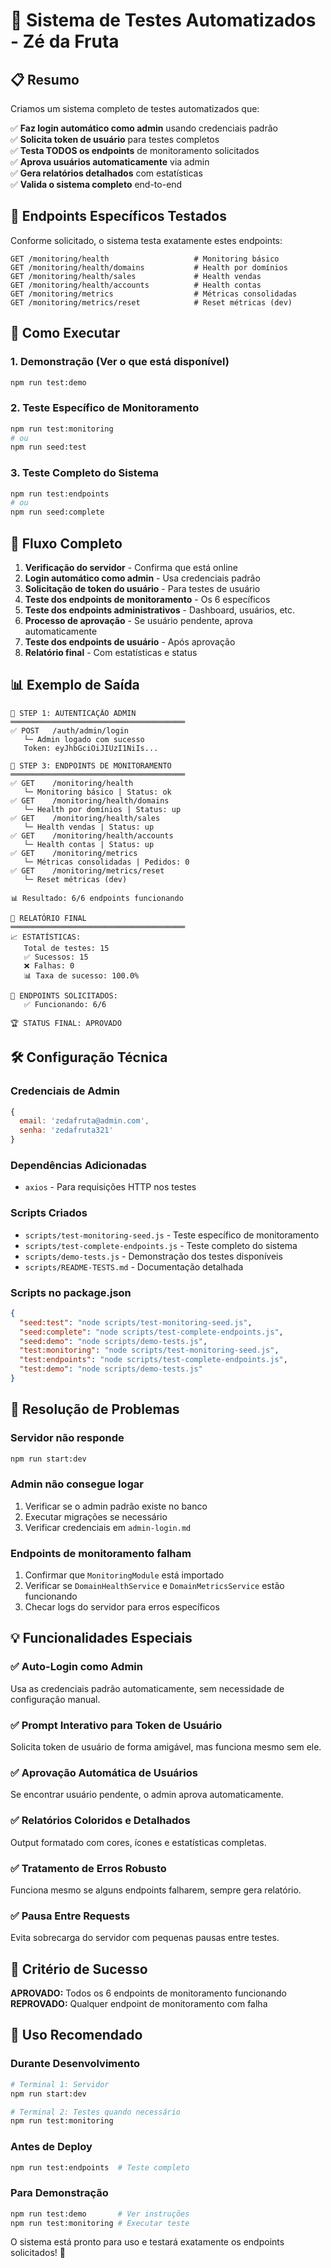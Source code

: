 # 🧪 Sistema de Testes Automatizados - Zé da Fruta

## 📋 Resumo

Criamos um sistema completo de testes automatizados que:

✅ **Faz login automático como admin** usando credenciais padrão  
✅ **Solicita token de usuário** para testes completos  
✅ **Testa TODOS os endpoints** de monitoramento solicitados  
✅ **Aprova usuários automaticamente** via admin  
✅ **Gera relatórios detalhados** com estatísticas  
✅ **Valida o sistema completo** end-to-end  

## 🎯 Endpoints Específicos Testados

Conforme solicitado, o sistema testa exatamente estes endpoints:

```
GET /monitoring/health                   # Monitoring básico
GET /monitoring/health/domains           # Health por domínios
GET /monitoring/health/sales             # Health vendas
GET /monitoring/health/accounts          # Health contas
GET /monitoring/metrics                  # Métricas consolidadas
GET /monitoring/metrics/reset            # Reset métricas (dev)
```

## 🚀 Como Executar

### 1. Demonstração (Ver o que está disponível)
```bash
npm run test:demo
```

### 2. Teste Específico de Monitoramento  
```bash
npm run test:monitoring
# ou
npm run seed:test
```

### 3. Teste Completo do Sistema
```bash
npm run test:endpoints  
# ou
npm run seed:complete
```

## 🔄 Fluxo Completo

1. **Verificação do servidor** - Confirma que está online
2. **Login automático como admin** - Usa credenciais padrão
3. **Solicitação de token do usuário** - Para testes de usuário
4. **Teste dos endpoints de monitoramento** - Os 6 específicos
5. **Teste dos endpoints administrativos** - Dashboard, usuários, etc.
6. **Processo de aprovação** - Se usuário pendente, aprova automaticamente
7. **Teste dos endpoints de usuário** - Após aprovação
8. **Relatório final** - Com estatísticas e status

## 📊 Exemplo de Saída

```
🧪 STEP 1: AUTENTICAÇÃO ADMIN
═══════════════════════════════════════
✅ POST   /auth/admin/login                      
   └─ Admin logado com sucesso
   Token: eyJhbGciOiJIUzI1NiIs...

🧪 STEP 3: ENDPOINTS DE MONITORAMENTO  
═══════════════════════════════════════
✅ GET    /monitoring/health
   └─ Monitoring básico | Status: ok
✅ GET    /monitoring/health/domains
   └─ Health por domínios | Status: up
✅ GET    /monitoring/health/sales
   └─ Health vendas | Status: up
✅ GET    /monitoring/health/accounts
   └─ Health contas | Status: up
✅ GET    /monitoring/metrics
   └─ Métricas consolidadas | Pedidos: 0
✅ GET    /monitoring/metrics/reset
   └─ Reset métricas (dev)

📊 Resultado: 6/6 endpoints funcionando

🧪 RELATÓRIO FINAL
═══════════════════════════════════════
📈 ESTATÍSTICAS:
   Total de testes: 15
   ✅ Sucessos: 15
   ❌ Falhas: 0
   📊 Taxa de sucesso: 100.0%

🎯 ENDPOINTS SOLICITADOS:
   ✅ Funcionando: 6/6

🏆 STATUS FINAL: APROVADO
```

## 🛠️ Configuração Técnica

### Credenciais de Admin
```javascript
{
  email: 'zedafruta@admin.com',
  senha: 'zedafruta321'
}
```

### Dependências Adicionadas
- `axios` - Para requisições HTTP nos testes

### Scripts Criados
- `scripts/test-monitoring-seed.js` - Teste específico de monitoramento
- `scripts/test-complete-endpoints.js` - Teste completo do sistema
- `scripts/demo-tests.js` - Demonstração dos testes disponíveis
- `scripts/README-TESTS.md` - Documentação detalhada

### Scripts no package.json
```json
{
  "seed:test": "node scripts/test-monitoring-seed.js",
  "seed:complete": "node scripts/test-complete-endpoints.js", 
  "seed:demo": "node scripts/demo-tests.js",
  "test:monitoring": "node scripts/test-monitoring-seed.js",
  "test:endpoints": "node scripts/test-complete-endpoints.js",
  "test:demo": "node scripts/demo-tests.js"
}
```

## 🔧 Resolução de Problemas

### Servidor não responde
```bash
npm run start:dev
```

### Admin não consegue logar
1. Verificar se o admin padrão existe no banco
2. Executar migrações se necessário
3. Verificar credenciais em `admin-login.md`

### Endpoints de monitoramento falham
1. Confirmar que `MonitoringModule` está importado
2. Verificar se `DomainHealthService` e `DomainMetricsService` estão funcionando
3. Checar logs do servidor para erros específicos

## 💡 Funcionalidades Especiais

### ✅ Auto-Login como Admin
Usa as credenciais padrão automaticamente, sem necessidade de configuração manual.

### ✅ Prompt Interativo para Token de Usuário  
Solicita token de usuário de forma amigável, mas funciona mesmo sem ele.

### ✅ Aprovação Automática de Usuários
Se encontrar usuário pendente, o admin aprova automaticamente.

### ✅ Relatórios Coloridos e Detalhados
Output formatado com cores, ícones e estatísticas completas.

### ✅ Tratamento de Erros Robusto
Funciona mesmo se alguns endpoints falharem, sempre gera relatório.

### ✅ Pausa Entre Requests
Evita sobrecarga do servidor com pequenas pausas entre testes.

## 🎯 Critério de Sucesso

**APROVADO:** Todos os 6 endpoints de monitoramento funcionando  
**REPROVADO:** Qualquer endpoint de monitoramento com falha

## 🔄 Uso Recomendado

### Durante Desenvolvimento
```bash
# Terminal 1: Servidor
npm run start:dev

# Terminal 2: Testes quando necessário
npm run test:monitoring
```

### Antes de Deploy
```bash
npm run test:endpoints  # Teste completo
```

### Para Demonstração
```bash
npm run test:demo       # Ver instruções
npm run test:monitoring # Executar teste
```

O sistema está pronto para uso e testará exatamente os endpoints solicitados! 🚀
